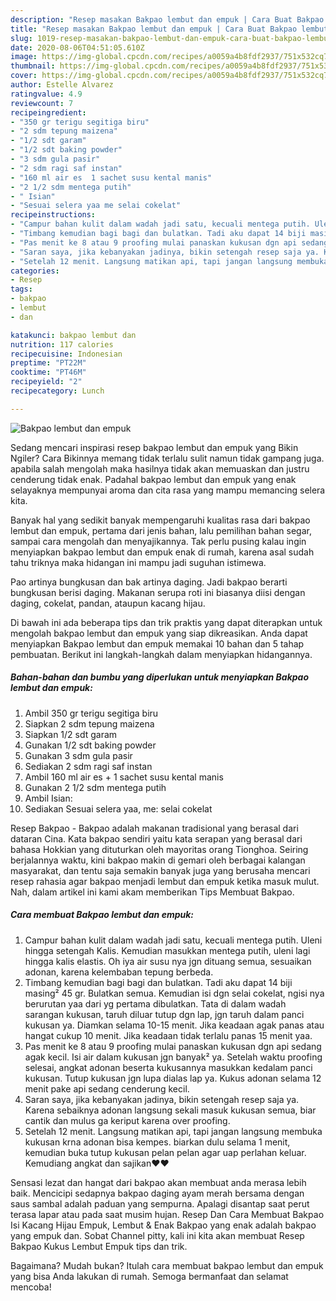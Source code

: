 ```yaml
---
description: "Resep masakan Bakpao lembut dan empuk | Cara Buat Bakpao lembut dan empuk Yang Menggugah Selera"
title: "Resep masakan Bakpao lembut dan empuk | Cara Buat Bakpao lembut dan empuk Yang Menggugah Selera"
slug: 1019-resep-masakan-bakpao-lembut-dan-empuk-cara-buat-bakpao-lembut-dan-empuk-yang-menggugah-selera
date: 2020-08-06T04:51:05.610Z
image: https://img-global.cpcdn.com/recipes/a0059a4b8fdf2937/751x532cq70/bakpao-lembut-dan-empuk-foto-resep-utama.jpg
thumbnail: https://img-global.cpcdn.com/recipes/a0059a4b8fdf2937/751x532cq70/bakpao-lembut-dan-empuk-foto-resep-utama.jpg
cover: https://img-global.cpcdn.com/recipes/a0059a4b8fdf2937/751x532cq70/bakpao-lembut-dan-empuk-foto-resep-utama.jpg
author: Estelle Alvarez
ratingvalue: 4.9
reviewcount: 7
recipeingredient:
- "350 gr terigu segitiga biru"
- "2 sdm tepung maizena"
- "1/2 sdt garam"
- "1/2 sdt baking powder"
- "3 sdm gula pasir"
- "2 sdm ragi saf instan"
- "160 ml air es  1 sachet susu kental manis"
- "2 1/2 sdm mentega putih"
- " Isian"
- "Sesuai selera yaa me selai cokelat"
recipeinstructions:
- "Campur bahan kulit dalam wadah jadi satu, kecuali mentega putih. Uleni hingga setengah Kalis. Kemudian masukkan mentega putih, uleni lagi hingga kalis elastis. Oh iya air susu nya jgn dituang semua, sesuaikan adonan, karena kelembaban tepung berbeda."
- "Timbang kemudian bagi bagi dan bulatkan. Tadi aku dapat 14 biji masing² 45 gr. Bulatkan semua. Kemudian isi dgn selai cokelat, ngisi nya berurutan yaa dari yg pertama dibulatkan. Tata di dalam wadah sarangan kukusan, taruh diluar tutup dgn lap, jgn taruh dalam panci kukusan ya. Diamkan selama 10-15 menit. Jika keadaan agak panas atau hangat cukup 10 menit. Jika keadaan tidak terlalu panas 15 menit yaa."
- "Pas menit ke 8 atau 9 proofing mulai panaskan kukusan dgn api sedang agak kecil. Isi air dalam kukusan jgn banyak² ya. Setelah waktu proofing selesai, angkat adonan beserta kukusannya masukkan kedalam panci kukusan. Tutup kukusan jgn lupa dialas lap ya. Kukus adonan selama 12 menit pake api sedang cenderung kecil."
- "Saran saya, jika kebanyakan jadinya, bikin setengah resep saja ya. Karena sebaiknya adonan langsung sekali masuk kukusan semua, biar cantik dan mulus ga keriput karena over proofing."
- "Setelah 12 menit. Langsung matikan api, tapi jangan langsung membuka kukusan krna adonan bisa kempes. biarkan dulu selama 1 menit, kemudian buka tutup kukusan pelan pelan agar uap perlahan keluar. Kemudiang angkat dan sajikan❤️❤️"
categories:
- Resep
tags:
- bakpao
- lembut
- dan

katakunci: bakpao lembut dan 
nutrition: 117 calories
recipecuisine: Indonesian
preptime: "PT22M"
cooktime: "PT46M"
recipeyield: "2"
recipecategory: Lunch

---
```



![Bakpao lembut dan empuk](https://img-global.cpcdn.com/recipes/a0059a4b8fdf2937/751x532cq70/bakpao-lembut-dan-empuk-foto-resep-utama.jpg)

Sedang mencari inspirasi resep bakpao lembut dan empuk yang Bikin Ngiler? Cara Bikinnya memang tidak terlalu sulit namun tidak gampang juga. apabila salah mengolah maka hasilnya tidak akan memuaskan dan justru cenderung tidak enak. Padahal bakpao lembut dan empuk yang enak selayaknya mempunyai aroma dan cita rasa yang mampu memancing selera kita.

Banyak hal yang sedikit banyak mempengaruhi kualitas rasa dari bakpao lembut dan empuk, pertama dari jenis bahan, lalu pemilihan bahan segar, sampai cara mengolah dan menyajikannya. Tak perlu pusing kalau ingin menyiapkan bakpao lembut dan empuk enak di rumah, karena asal sudah tahu triknya maka hidangan ini mampu jadi suguhan istimewa.

Pao artinya bungkusan dan bak artinya daging. Jadi bakpao berarti bungkusan berisi daging. Makanan serupa roti ini biasanya diisi dengan daging, cokelat, pandan, ataupun kacang hijau.


Di bawah ini ada beberapa tips dan trik praktis yang dapat diterapkan untuk mengolah bakpao lembut dan empuk yang siap dikreasikan. Anda dapat menyiapkan Bakpao lembut dan empuk memakai 10 bahan dan 5 tahap pembuatan. Berikut ini langkah-langkah dalam menyiapkan hidangannya.

<!--inarticleads1-->

##### Bahan-bahan dan bumbu yang diperlukan untuk menyiapkan Bakpao lembut dan empuk:

1. Ambil 350 gr terigu segitiga biru
1. Siapkan 2 sdm tepung maizena
1. Siapkan 1/2 sdt garam
1. Gunakan 1/2 sdt baking powder
1. Gunakan 3 sdm gula pasir
1. Sediakan 2 sdm ragi saf instan
1. Ambil 160 ml air es + 1 sachet susu kental manis
1. Gunakan 2 1/2 sdm mentega putih
1. Ambil  Isian:
1. Sediakan Sesuai selera yaa, me: selai cokelat


Resep Bakpao - Bakpao adalah makanan tradisional yang berasal dari dataran Cina. Kata bakpao sendiri yaitu kata serapan yang berasal dari bahasa Hokkian yang dituturkan oleh mayoritas orang Tionghoa. Seiring berjalannya waktu, kini bakpao makin di gemari oleh berbagai kalangan masyarakat, dan tentu saja semakin banyak juga yang berusaha mencari resep rahasia agar bakpao menjadi lembut dan empuk ketika masuk mulut. Nah, dalam artikel ini kami akam memberikan Tips Membuat Bakpao. 

<!--inarticleads2-->

##### Cara membuat Bakpao lembut dan empuk:

1. Campur bahan kulit dalam wadah jadi satu, kecuali mentega putih. Uleni hingga setengah Kalis. Kemudian masukkan mentega putih, uleni lagi hingga kalis elastis. Oh iya air susu nya jgn dituang semua, sesuaikan adonan, karena kelembaban tepung berbeda.
1. Timbang kemudian bagi bagi dan bulatkan. Tadi aku dapat 14 biji masing² 45 gr. Bulatkan semua. Kemudian isi dgn selai cokelat, ngisi nya berurutan yaa dari yg pertama dibulatkan. Tata di dalam wadah sarangan kukusan, taruh diluar tutup dgn lap, jgn taruh dalam panci kukusan ya. Diamkan selama 10-15 menit. Jika keadaan agak panas atau hangat cukup 10 menit. Jika keadaan tidak terlalu panas 15 menit yaa.
1. Pas menit ke 8 atau 9 proofing mulai panaskan kukusan dgn api sedang agak kecil. Isi air dalam kukusan jgn banyak² ya. Setelah waktu proofing selesai, angkat adonan beserta kukusannya masukkan kedalam panci kukusan. Tutup kukusan jgn lupa dialas lap ya. Kukus adonan selama 12 menit pake api sedang cenderung kecil.
1. Saran saya, jika kebanyakan jadinya, bikin setengah resep saja ya. Karena sebaiknya adonan langsung sekali masuk kukusan semua, biar cantik dan mulus ga keriput karena over proofing.
1. Setelah 12 menit. Langsung matikan api, tapi jangan langsung membuka kukusan krna adonan bisa kempes. biarkan dulu selama 1 menit, kemudian buka tutup kukusan pelan pelan agar uap perlahan keluar. Kemudiang angkat dan sajikan❤️❤️


Sensasi lezat dan hangat dari bakpao akan membuat anda merasa lebih baik. Mencicipi sedapnya bakpao daging ayam merah bersama dengan saus sambal adalah paduan yang sempurna. Apalagi disantap saat perut terasa lapar atau pada saat musim hujan. Resep Dan Cara Membuat Bakpao Isi Kacang Hijau Empuk, Lembut &amp; Enak Bakpao yang enak adalah bakpao yang empuk dan. Sobat Channel pitty, kali ini kita akan membuat Resep Bakpao Kukus Lembut Empuk tips dan trik. 

Bagaimana? Mudah bukan? Itulah cara membuat bakpao lembut dan empuk yang bisa Anda lakukan di rumah. Semoga bermanfaat dan selamat mencoba!
